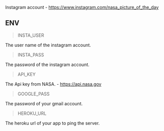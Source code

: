 Instagram account - https://www.instagram.com/nasa_picture_of_the_day

## ENV

> INSTA_USER

The user name of the instagram account.

> INSTA_PASS

The password of the instagram account.

> API_KEY

The Api key from NASA. - https://api.nasa.gov

> GOOGLE_PASS

The password of your gmail account.

> HEROKU_URL

The heroku url of your app to ping the server.

